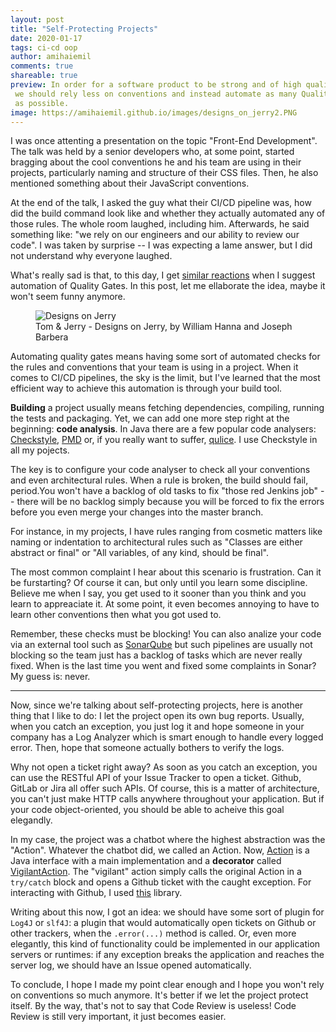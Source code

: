 ```yaml
---
layout: post
title: "Self-Protecting Projects"
date: 2020-01-17
tags: ci-cd oop
author: amihaiemil
comments: true
shareable: true
preview: In order for a software product to be strong and of high quality,
 we should rely less on conventions and instead automate as many Quality Gates
 as possible.
image: https://amihaiemil.github.io/images/designs_on_jerry2.PNG
---
```


I was once attenting a presentation on the topic "Front-End Development". The talk was held by a senior developers who, at some point, started bragging about the cool conventions he and his team are using in their projects, particularly naming and structure of their CSS files. Then, he also mentioned something about their JavaScript conventions.

At the end of the talk, I asked the guy what their CI/CD pipeline was, how did the build command look like and whether they actually automated any of those rules. The whole room laughed, including him. Afterwards, he said something like: "we rely on our engineers and our ability to review our code". I was taken by surprise -- I was expecting a lame answer, but I did not understand why everyone laughed.

What's really sad is that, to this day, I get [similar reactions](https://twitter.com/januszesser/status/1217333400958312448) when I suggest automation of Quality Gates. In this post, let me ellaborate the idea, maybe it won't seem funny anymore.

<figure class="articleimg">
 <img src="{{page.image}}" alt="Designs on Jerry">
 <figcaption>
 Tom & Jerry - Designs on Jerry, by  William Hanna and Joseph Barbera
 </figcaption>
</figure>

Automating quality gates means having some sort of automated checks for the rules and conventions that your team is using in a project. When it comes to CI/CD pipelines, the sky is the limit, but I've learned that the most efficient way to achieve this automation is through your build tool.

**Building** a project usually means fetching dependencies, compiling, running the tests and packaging. Yet, we can add one more step right at the beginning: **code analysis**. In Java there are a few popular code analysers: [Checkstyle](https://checkstyle.sourceforge.io/), [PMD](https://pmd.github.io/) or, if you really want to suffer, [qulice](https://www.qulice.com/). I use Checkstyle in all my pojects.

The key is to configure your code analyser to check all your conventions and even architectural rules. When a rule is broken, the build should fail, period.You won't have a backlog of old tasks to fix "those red Jenkins job" -- there will be no backlog simply because you will be forced to fix the errors before you even merge your changes into the master branch.

For instance, in my projects, I have rules ranging from cosmetic matters like naming or indentation to architectural rules such as "Classes are either abstract or final" or "All variables, of any kind, should be final". 

The most common complaint I hear about this scenario is frustration. Can it be furstarting? Of course it can, but only until you learn some discipline. Believe me when I say, you get used to it sooner than you think and you learn to appreaciate it. At some point, it even becomes annoying to have to learn other conventions then what you got used to.

Remember, these checks must be blocking! You can also analize your code via an external tool such as [SonarQube](https://www.sonarqube.org/) but such pipelines are usually not blocking so the team just has a backlog of tasks which are never really fixed. When is the last time you went and fixed some complaints in Sonar? My guess is: never. 

---

Now, since we're talking about self-protecting projects, here is another thing that I like to do: I let the project open its own bug reports. Usually, when you catch an exception, you just log it and hope someone in your company has a Log Analyzer which is smart enough to handle every logged error. Then, hope that someone actually bothers to verify the logs.

Why not open a ticket right away? As soon as you catch an exception, you can use the RESTful API of your Issue Tracker to open a ticket. Github, GitLab or Jira all offer such APIs. Of course, this is a matter of architecture, you can't just make HTTP calls anywhere throughout your application. But if your code object-oriented, you should be able to acheive this goal elegandly.

In my case, the project was a chatbot where the highest abstraction was the "Action". Whatever the chatbot did, we called an Action. Now, [Action](https://github.com/amihaiemil/comdor/blob/master/src/main/java/co/comdor/Action.java) is a Java interface with a main implementation and a **decorator** called [VigilantAction](https://github.com/amihaiemil/comdor/blob/3e7b2e2a9bfdc8d1414a22324d3556457ec0d94a/src/main/java/co/comdor/VigilantAction.java). The "vigilant" action simply calls the original Action in a ``try/catch`` block and opens a Github ticket with the caught exception. For interacting with Github, I used [this](https://github.com/jcabi/jcabi-github) library.

Writing about this now, I got an idea: we should have some sort of plugin for ``Log4J`` or ``slf4J``: a plugin that would automatically open tickets on Github or other trackers, when the ``.error(...)`` method is called. Or, even more elegantly, this kind of functionality could be implemented in our application servers or runtimes: if any exception breaks the application and reaches the server log, we should have an Issue opened automatically.

To conclude, I hope I made my point clear enough and I hope you won't rely on conventions so much anymore. It's better if we let the project protect itself. By the way, that's not to say that Code Review is useless! Code Review is still very important, it just becomes easier.
